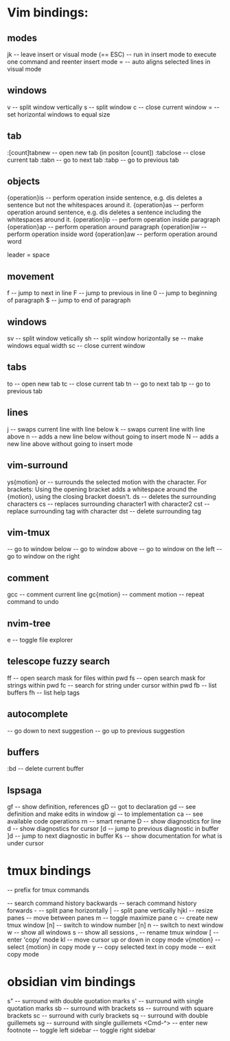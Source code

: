 # Vim bindings:

## modes

jk -- leave insert or visual mode (== ESC)
<C-o> -- run in insert mode to execute one command and reenter insert mode
= -- auto aligns selected lines in visual mode

## windows

<C-w>v -- split window vertically
<C-w>s -- split window
<C-w>c -- close current window
<C-w>= -- set horizontal windows to equal size

## tab

:[count]tabnew -- open new tab (in positon [count])
:tabclose -- close current tab
:tabn -- go to next tab
:tabp -- go to previous tab

## objects

{operation}is -- perform operation inside sentence, e.g. dis deletes a sentence but not the whitespaces around it.
{operation}as -- perform operation around sentence, e.g. dis deletes a sentence including the whitespaces around it.
{operation}ip -- perform operation inside paragraph
{operation}ap -- perform operation around paragraph
{operation}iw -- perform operation inside word
{operation}aw -- perform operation around word

leader = space

## movement

f<character> -- jump to next <character> in line
F<character> -- jump to previous <character> in line
<leader>0 -- jump to beginning of paragraph
<leader>$ -- jump to end of paragraph

## windows

<leader>sv -- split window vetically
<leader>sh -- split window horizontally
<leader>se -- make windows equal width
<leader>sc -- close current window

## tabs

<leader>to -- open new tab
<leader>tc -- close current tab
<leader>tn -- go to next tab
<leader>tp -- go to previous tab

## lines

<leader>j -- swaps current line with line below
<leader>k -- swaps current line with line above
<leader>n -- adds a new line below without going to insert mode
<leader>N -- adds a new line above without going to insert mode

## vim-surround

ys{motion}<char> or <tag> -- surrounds the selected motion with the character. For brackets: Using the opening bracket adds a whitespace around the {motion}, using the closing bracket doesn't.
ds<char> -- deletes the surrounding characters
cs<char1><char2> -- replaces surrounding character1 with character2
cst<char> -- replace surrounding tag with character
dst -- delete surrounding tag

## vim-tmux

<C-j> -- go to window below
<C-k> -- go to window above
<C-h> -- go to window on the left
<C-l> -- go to window on the right

## comment

gcc -- comment current line
gc{motion} -- comment motion
-- repeat command to undo

## nvim-tree

<leader>e -- toggle file explorer

## telescope fuzzy search

<leader>ff -- open search mask for files within pwd
<leader>fs -- open search mask for strings within pwd
<leader>fc -- search for string under cursor within pwd
<leader>fb -- list buffers
<leader>fh -- list help tags

## autocomplete

<C-j> -- go down to next suggestion
<C-k> -- go up to previous suggestion

## buffers
:bd -- delete current buffer

## lspsaga
gf -- show definition, references
gD -- got to declaration
gd -- see definition and make edits in window
gi -- to implementation
<leader>ca -- see available code operations
<leader>rn -- smart rename
<leader>D -- show  diagnostics for line
<leader>d -- show diagnostics for cursor
[d -- jump to previous diagnostic in buffer
]d -- jump to next diagnostic in buffer
Ks -- show documentation for what is under cursor

# tmux bindings
<C-Space> -- prefix for tmux commands

<C-r> -- search command history backwards
<C-s> -- serach command history forwards
<prefix>- -- split pane horizontally
<prefix>| -- split pane vertically
<prefix>hjkl -- resize panes
<C-hjkl> -- move between panes
<prefix>m -- toggle maximize pane
<prefix>c -- create new tmux window
<prefix>[n] -- switch to window number [n]
<prefix>n -- switch to next window
<prefix>w -- show all windows
<prefix>s -- show all sessions
<prefix>, -- rename tmux window
<prefix>[ -- enter 'copy' mode
    kl -- move cursor up or down in copy mode
    v{motion} -- select {motion} in copy mode
    y -- copy selected text in copy mode
    <C-c> -- exit copy mode

# obsidian vim bindings
s" -- surround with double quotation marks
s' -- surround with single quotation marks
sb -- surround with brackets
ss -- surround with square brackets
sc -- surround with curly brackets
sq -- surround with double guillemets
sg -- surround with single guillemets
<Cmd-^> -- enter new footnote
<C-H> -- toggle left sidebar
<C-L> -- toggle right sidebar
